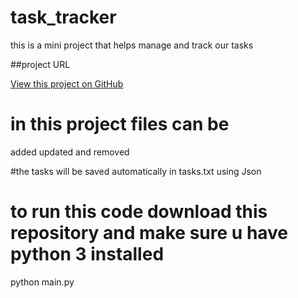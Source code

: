 # task_tracker

this is a mini project that helps manage and track our tasks

##project URL

[View this project on GitHub](https://github.com/gabi-z21/task_tracker)



# in this project files can be
  added
  updated and
  removed 
  
#the tasks will be saved automatically in tasks.txt using Json

# to run this code download this repository and make sure u have python 3 installed

python main.py 
